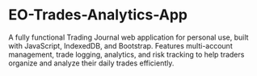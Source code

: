 # EO-Trades-Analytics-App
A fully functional Trading Journal web application for personal use, built with JavaScript, IndexedDB, and Bootstrap. Features multi-account management, trade logging, analytics, and risk tracking to help traders organize and analyze their daily trades efficiently.
